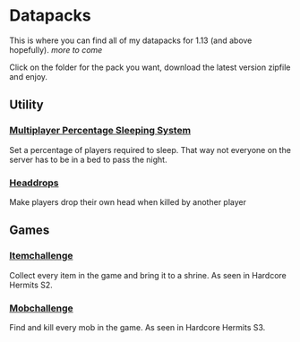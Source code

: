 # Datapacks

This is where you can find all of my datapacks for 1.13 (and above hopefully). _more to come_

Click on the folder for the pack you want, download the latest version zipfile and enjoy.


## Utility

### [Multiplayer Percentage Sleeping System](https://github.com/Plagiatus/datapacks/tree/master/multiplayer_sleep)  
Set a percentage of players required to sleep. That way not everyone on the server has to be in a bed to pass the night.

### [Headdrops](https://github.com/Plagiatus/datapacks/tree/master/headdrops)
Make players drop their own head when killed by another player

## Games

### [Itemchallenge](https://github.com/Plagiatus/datapacks/tree/master/itemchallenge)  
Collect every item in the game and bring it to a shrine. As seen in Hardcore Hermits S2.

### [Mobchallenge](https://github.com/Plagiatus/datapacks/tree/master/mobchallenge)
Find and kill every mob in the game. As seen in Hardcore Hermits S3.